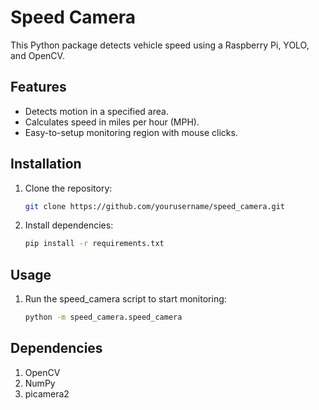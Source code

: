 # Speed Camera

This Python package detects vehicle speed using a Raspberry Pi, YOLO, and OpenCV.

## Features
- Detects motion in a specified area.
- Calculates speed in miles per hour (MPH).
- Easy-to-setup monitoring region with mouse clicks.

## Installation

1. Clone the repository:
   ```bash
   git clone https://github.com/yourusername/speed_camera.git
   ```
2. Install dependencies:
   ```bash
   pip install -r requirements.txt
   ```

## Usage
   
1. Run the speed_camera script to start monitoring:
   ```bash
   python -m speed_camera.speed_camera
   ```

## Dependencies

1. OpenCV
2. NumPy
3. picamera2
